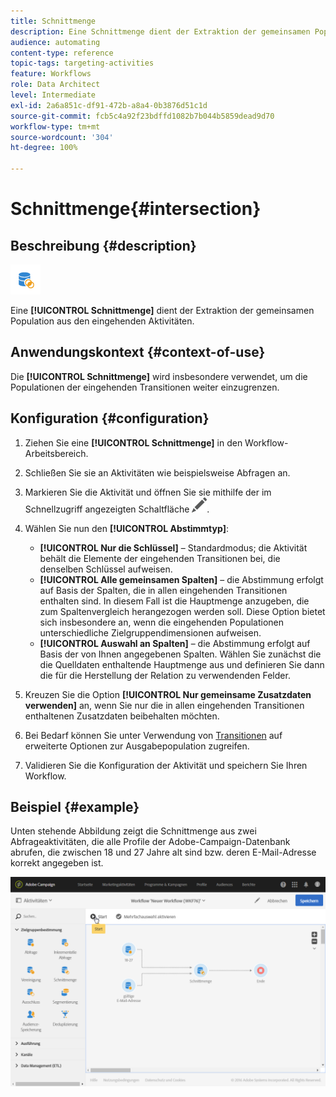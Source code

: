 ```yaml
---
title: Schnittmenge
description: Eine Schnittmenge dient der Extraktion der gemeinsamen Population aus den eingehenden Aktivitäten.
audience: automating
content-type: reference
topic-tags: targeting-activities
feature: Workflows
role: Data Architect
level: Intermediate
exl-id: 2a6a851c-df91-472b-a8a4-0b3876d51c1d
source-git-commit: fcb5c4a92f23bdffd1082b7b044b5859dead9d70
workflow-type: tm+mt
source-wordcount: '304'
ht-degree: 100%

---
```


# Schnittmenge{#intersection}

## Beschreibung {#description}

![](assets/intersection.png)

Eine **[!UICONTROL Schnittmenge]** dient der Extraktion der gemeinsamen Population aus den eingehenden Aktivitäten.

## Anwendungskontext {#context-of-use}

Die **[!UICONTROL Schnittmenge]** wird insbesondere verwendet, um die Populationen der eingehenden Transitionen weiter einzugrenzen.

## Konfiguration {#configuration}

1. Ziehen Sie eine **[!UICONTROL Schnittmenge]** in den Workflow-Arbeitsbereich.
1. Schließen Sie sie an Aktivitäten wie beispielsweise Abfragen an.
1. Markieren Sie die Aktivität und öffnen Sie sie mithilfe der im Schnellzugriff angezeigten Schaltfläche ![](assets/edit_darkgrey-24px.png).
1. Wählen Sie nun den **[!UICONTROL Abstimmtyp]**:

   * **[!UICONTROL Nur die Schlüssel]** – Standardmodus; die Aktivität behält die Elemente der eingehenden Transitionen bei, die denselben Schlüssel aufweisen.
   * **[!UICONTROL Alle gemeinsamen Spalten]** – die Abstimmung erfolgt auf Basis der Spalten, die in allen eingehenden Transitionen enthalten sind. In diesem Fall ist die Hauptmenge anzugeben, die zum Spaltenvergleich herangezogen werden soll. Diese Option bietet sich insbesondere an, wenn die eingehenden Populationen unterschiedliche Zielgruppendimensionen aufweisen.
   * **[!UICONTROL Auswahl an Spalten]** – die Abstimmung erfolgt auf Basis der von Ihnen angegebenen Spalten. Wählen Sie zunächst die die Quelldaten enthaltende Hauptmenge aus und definieren Sie dann die für die Herstellung der Relation zu verwendenden Felder.

1. Kreuzen Sie die Option **[!UICONTROL Nur gemeinsame Zusatzdaten verwenden]** an, wenn Sie nur die in allen eingehenden Transitionen enthaltenen Zusatzdaten beibehalten möchten.
1. Bei Bedarf können Sie unter Verwendung von [Transitionen](../../automating/using/activity-properties.md) auf erweiterte Optionen zur Ausgabepopulation zugreifen.
1. Validieren Sie die Konfiguration der Aktivität und speichern Sie Ihren Workflow.

## Beispiel  {#example}

Unten stehende Abbildung zeigt die Schnittmenge aus zwei Abfrageaktivitäten, die alle Profile der Adobe-Campaign-Datenbank abrufen, die zwischen 18 und 27 Jahre alt sind bzw. deren E-Mail-Adresse korrekt angegeben ist.

![](assets/wkf_intersection_example.png)

